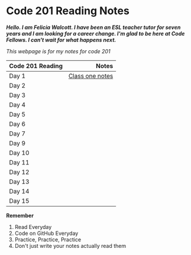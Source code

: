 # Code 201 Reading Notes


***Hello. I am Felicia Walcott. I have been an ESL teacher tutor for seven years and I am looking for a career change. I'm glad to be here at Code Fellows. I can't wait for what happens next.***   

*This webpage is for my notes for code 201* 

| Code 201 Reading | Notes    |
| :--------------- | ----------: |
|  Day 1           | [Class one notes](https://github.com/fwalcott/reading-notes/wiki/Reading-1)         | 
| Day 2 |     | [Class two notes(https://github.com/fwalcott/reading-notes/wiki/Reading-2)
| Day 3 |      |
| Day 4 |      | 
| Day 5 |      |
|Day 6  |       | 
| Day 7   |      | 
|Day 9    |      | 
|Day 10    |      | 
| Day 11  |       | 
|Day 12   |       | 
|Day 13   |       | 
|Day 14   |       | 
|Day 15   |       | 

**Remember** 
1. Read Everyday 
2. Code on GitHub Everyday 
3. Practice, Practice, Practice 
4. Don't just write your notes actually read them

